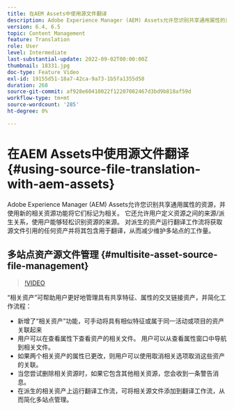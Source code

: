 ```yaml
---
title: 在AEM Assets中使用源文件翻译
description: Adobe Experience Manager (AEM) Assets允许您识别共享通用属性的资源，并使用新的相关资源功能将它们标记为相关。 它还允许用户定义资源之间的来源/派生关系，使用户能够轻松识别资源的来源。 对派生的资产运行翻译工作流将获取源文件引用的任何资产并将其包含用于翻译，从而减少维护多站点的工作量。
version: 6.4, 6.5
topic: Content Management
feature: Translation
role: User
level: Intermediate
last-substantial-update: 2022-09-02T00:00:00Z
thumbnail: 18331.jpg
doc-type: Feature Video
exl-id: 19155d51-18a7-42ca-9a73-1b5fa1355d58
duration: 268
source-git-commit: af928e60410022f12207082467d3bd9b818af59d
workflow-type: tm+mt
source-wordcount: '285'
ht-degree: 0%

---
```


# 在AEM Assets中使用源文件翻译 {#using-source-file-translation-with-aem-assets}

Adobe Experience Manager (AEM) Assets允许您识别共享通用属性的资源，并使用新的相关资源功能将它们标记为相关。 它还允许用户定义资源之间的来源/派生关系，使用户能够轻松识别资源的来源。 对派生的资产运行翻译工作流将获取源文件引用的任何资产并将其包含用于翻译，从而减少维护多站点的工作量。

## 多站点资产源文件管理 {#multisite-asset-source-file-management}

>[!VIDEO](https://video.tv.adobe.com/v/18331?quality=12&learn=on)

“相关资产”可帮助用户更好地管理具有共享特征、属性的交叉链接资产，并简化工作流程：

* 新增了“相关资产”功能，可手动将具有相似特征或属于同一活动或项目的资产关联起来
* 用户可以在查看属性下查看资产的相关文件。 用户可以从查看属性窗口中导航到相关文件。
* 如果两个相关资产的属性已更改，则用户可以使用取消相关选项取消这些资产的关联。
* 当您尝试删除相关资源时，如果它包含其他相关资源，您会收到一条警告消息。
* 在派生的相关资产上运行翻译工作流，可将相关源文件添加到翻译工作流，从而简化多站点管理。
